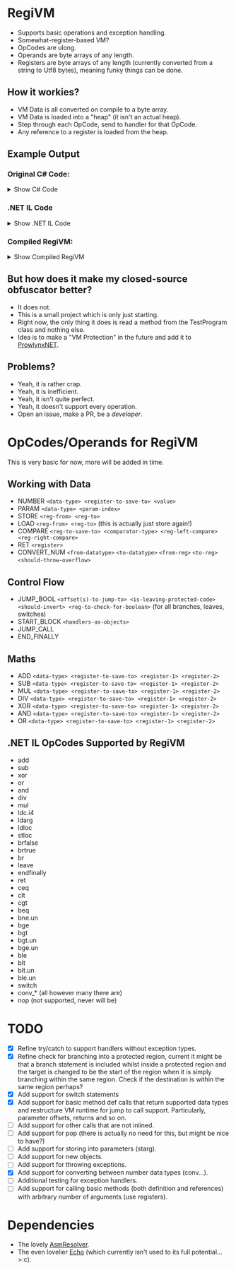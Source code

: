 # RegiVM
- Supports basic operations and exception handling.
- Somewhat-register-based VM?
- OpCodes are ulong.
- Operands are byte arrays of any length.
- Registers are byte arrays of any length (currently converted from a string to Utf8 bytes), meaning funky things can be done.

## How it workies?
- VM Data is all converted on compile to a byte array.
- VM Data is loaded into a "heap" (it isn't an actual heap). 
- Step through each OpCode, send to handler for that OpCode.
- Any reference to a register is loaded from the heap. 

## Example Output
### Original C# Code:
<details>
  <summary>Show C# Code</summary>
  
```csharp
public static int Math6(int arg1, int arg2)
{
    try
    {
    a:
        int d = arg1;
        d = d - arg2;
        if (d == 0)
        {
            goto a;
        }
        if (d != 34)
        {
            d = 600;
        }
        else
        {
            d = 500;
        }
        try
        {
            d = d / 0;
            // exception happens
            // -> push to the handler.
            d = d + 5;
        }
        catch (DivideByZeroException e)
        {
            // value pushed by the CLR that contains object reference for the exception just thrown.
            // <>
            // stloc <e>
            d = d / 1;
        }
        catch (ArgumentOutOfRangeException f)
        {
            d = d / 2;
        }
        catch (Exception g)
        {
            d = d / 3;
        }
        finally
        {
            d = d + 100;
            arg2 = arg2 / 0;
        }
        return d;
    }
    catch
    {
        return 400;
    }
    finally
    {
        arg1 = 0;
        arg2 = 0;
    }
}
```
</details>

### .NET IL Code
<details>
  <summary>Show .NET IL Code</summary>

```cil
// Token: 0x06000006 RID: 6 RVA: 0x000021B4 File Offset: 0x000003B4
.method public hidebysig static 
	int32 Math6 (
		int32 arg1,
		int32 arg2
	) cil managed noinlining nooptimization 
{
	// Header Size: 12 bytes
	// Code Size: 135 (0x87) bytes
	// LocalVarSig Token: 0x11000004 RID: 4
	.maxstack 2
	.locals init (
		[0] int32 d,
		[1] bool,
		[2] bool,
		[3] class [System.Runtime]System.DivideByZeroException e,
		[4] class [System.Runtime]System.ArgumentOutOfRangeException f,
		[5] class [System.Runtime]System.Exception g,
		[6] int32
	)


	//     {

	/* (110,9)-(110,10) D:\Repos\RegiVM\Program.cs */
	/* 0x000003C0 00           */ IL_0000: nop
	.try
	{
		.try
		{

			//             d = arg1;

			/* (112,13)-(112,14) D:\Repos\RegiVM\Program.cs */
			/* 0x000003C1 00           */ IL_0001: nop
			// loop start (head: IL_0002)
				/* (113,13)-(113,15) D:\Repos\RegiVM\Program.cs */
				/* 0x000003C2 00           */ IL_0002: nop
				/* (114,17)-(114,30) D:\Repos\RegiVM\Program.cs */
				/* 0x000003C3 02           */ IL_0003: ldarg.0
				/* 0x000003C4 0A           */ IL_0004: stloc.0

				//             d -= arg2;

				/* (115,17)-(115,30) D:\Repos\RegiVM\Program.cs */
				/* 0x000003C5 06           */ IL_0005: ldloc.0
				/* 0x000003C6 03           */ IL_0006: ldarg.1
				/* 0x000003C7 59           */ IL_0007: sub
				/* 0x000003C8 0A           */ IL_0008: stloc.0

				//             flag = d == 0;

				/* (116,17)-(116,28) D:\Repos\RegiVM\Program.cs */
				/* 0x000003C9 06           */ IL_0009: ldloc.0
				/* 0x000003CA 16           */ IL_000A: ldc.i4.0
				/* 0x000003CB FE01         */ IL_000B: ceq
				/* 0x000003CD 0B           */ IL_000D: stloc.1

				//         while (flag);

				/* (hidden)-(hidden) D:\Repos\RegiVM\Program.cs */
				/* 0x000003CE 07           */ IL_000E: ldloc.1
				/* 0x000003CF 2C03         */ IL_000F: brfalse.s IL_0014

				/* (117,17)-(117,18) D:\Repos\RegiVM\Program.cs */
				/* 0x000003D1 00           */ IL_0011: nop
				/* (118,21)-(118,28) D:\Repos\RegiVM\Program.cs */
				/* 0x000003D2 2BEE         */ IL_0012: br.s      IL_0002
			// end loop


			//         bool flag2 = d != 34;

			/* (120,17)-(120,29) D:\Repos\RegiVM\Program.cs */
			/* 0x000003D4 06           */ IL_0014: ldloc.0
			/* 0x000003D5 1F22         */ IL_0015: ldc.i4.s  34
			/* 0x000003D7 FE01         */ IL_0017: ceq
			/* 0x000003D9 16           */ IL_0019: ldc.i4.0
			/* 0x000003DA FE01         */ IL_001A: ceq
			/* 0x000003DC 0C           */ IL_001C: stloc.2

			//         if (flag2)

			/* (hidden)-(hidden) D:\Repos\RegiVM\Program.cs */
			/* 0x000003DD 08           */ IL_001D: ldloc.2
			/* 0x000003DE 2C0A         */ IL_001E: brfalse.s IL_002A


			//             d = 600;

			/* (121,17)-(121,18) D:\Repos\RegiVM\Program.cs */
			/* 0x000003E0 00           */ IL_0020: nop
			/* (122,21)-(122,29) D:\Repos\RegiVM\Program.cs */
			/* 0x000003E1 2058020000   */ IL_0021: ldc.i4    600
			/* 0x000003E6 0A           */ IL_0026: stloc.0
			/* (123,17)-(123,18) D:\Repos\RegiVM\Program.cs */
			/* 0x000003E7 00           */ IL_0027: nop
			/* (hidden)-(hidden) D:\Repos\RegiVM\Program.cs */
			/* 0x000003E8 2B08         */ IL_0028: br.s      IL_0032


			//             d = 500;

			/* (125,17)-(125,18) D:\Repos\RegiVM\Program.cs */
			/* 0x000003EA 00           */ IL_002A: nop
			/* (126,21)-(126,29) D:\Repos\RegiVM\Program.cs */
			/* 0x000003EB 20F4010000   */ IL_002B: ldc.i4    500
			/* 0x000003F0 0A           */ IL_0030: stloc.0

			//         {

			/* (127,17)-(127,18) D:\Repos\RegiVM\Program.cs */
			/* 0x000003F1 00           */ IL_0031: nop

			/* (hidden)-(hidden) D:\Repos\RegiVM\Program.cs */
			/* 0x000003F2 00           */ IL_0032: nop
			.try
			{
				.try
				{

					//             d /= 0;

					/* (129,17)-(129,18) D:\Repos\RegiVM\Program.cs */
					/* 0x000003F3 00           */ IL_0033: nop
					/* (130,21)-(130,31) D:\Repos\RegiVM\Program.cs */
					/* 0x000003F4 06           */ IL_0034: ldloc.0
					/* 0x000003F5 16           */ IL_0035: ldc.i4.0
					/* 0x000003F6 5B           */ IL_0036: div
					/* 0x000003F7 0A           */ IL_0037: stloc.0

					//             d += 5;

					/* (133,21)-(133,31) D:\Repos\RegiVM\Program.cs */
					/* 0x000003F8 06           */ IL_0038: ldloc.0
					/* 0x000003F9 1B           */ IL_0039: ldc.i4.5
					/* 0x000003FA 58           */ IL_003A: add
					/* 0x000003FB 0A           */ IL_003B: stloc.0
					/* (134,17)-(134,18) D:\Repos\RegiVM\Program.cs */
					/* 0x000003FC 00           */ IL_003C: nop
					/* 0x000003FD DE1D         */ IL_003D: leave.s   IL_005C
				} // end .try
				catch [System.Runtime]System.DivideByZeroException
				{

					//         catch (DivideByZeroException e)

					/* (135,17)-(135,48) D:\Repos\RegiVM\Program.cs */
					/* 0x000003FF 0D           */ IL_003F: stloc.3

					//             d /= 1;

					/* (136,17)-(136,18) D:\Repos\RegiVM\Program.cs */
					/* 0x00000400 00           */ IL_0040: nop
					/* (140,21)-(140,31) D:\Repos\RegiVM\Program.cs */
					/* 0x00000401 06           */ IL_0041: ldloc.0
					/* 0x00000402 17           */ IL_0042: ldc.i4.1
					/* 0x00000403 5B           */ IL_0043: div
					/* 0x00000404 0A           */ IL_0044: stloc.0
					/* (141,17)-(141,18) D:\Repos\RegiVM\Program.cs */
					/* 0x00000405 00           */ IL_0045: nop
					/* 0x00000406 DE14         */ IL_0046: leave.s   IL_005C
				} // end handler
				catch [System.Runtime]System.ArgumentOutOfRangeException
				{

					//         catch (ArgumentOutOfRangeException f)

					/* (142,17)-(142,54) D:\Repos\RegiVM\Program.cs */
					/* 0x00000408 1304         */ IL_0048: stloc.s   f

					//             d /= 2;

					/* (143,17)-(143,18) D:\Repos\RegiVM\Program.cs */
					/* 0x0000040A 00           */ IL_004A: nop
					/* (144,21)-(144,31) D:\Repos\RegiVM\Program.cs */
					/* 0x0000040B 06           */ IL_004B: ldloc.0
					/* 0x0000040C 18           */ IL_004C: ldc.i4.2
					/* 0x0000040D 5B           */ IL_004D: div
					/* 0x0000040E 0A           */ IL_004E: stloc.0
					/* (145,17)-(145,18) D:\Repos\RegiVM\Program.cs */
					/* 0x0000040F 00           */ IL_004F: nop
					/* 0x00000410 DE0A         */ IL_0050: leave.s   IL_005C
				} // end handler
				catch [System.Runtime]System.Exception
				{

					//         catch (Exception g)

					/* (146,17)-(146,36) D:\Repos\RegiVM\Program.cs */
					/* 0x00000412 1305         */ IL_0052: stloc.s   g

					//             d /= 3;

					/* (147,17)-(147,18) D:\Repos\RegiVM\Program.cs */
					/* 0x00000414 00           */ IL_0054: nop
					/* (148,21)-(148,31) D:\Repos\RegiVM\Program.cs */
					/* 0x00000415 06           */ IL_0055: ldloc.0
					/* 0x00000416 19           */ IL_0056: ldc.i4.3
					/* 0x00000417 5B           */ IL_0057: div
					/* 0x00000418 0A           */ IL_0058: stloc.0
					/* (149,17)-(149,18) D:\Repos\RegiVM\Program.cs */
					/* 0x00000419 00           */ IL_0059: nop
					/* 0x0000041A DE00         */ IL_005A: leave.s   IL_005C
				} // end handler


				//         }

				/* (hidden)-(hidden) D:\Repos\RegiVM\Program.cs */
				/* 0x0000041C DE0D         */ IL_005C: leave.s   IL_006B
			} // end .try
			finally
			{

				//             d += 100;

				/* (151,17)-(151,18) D:\Repos\RegiVM\Program.cs */
				/* 0x0000041E 00           */ IL_005E: nop
				/* (152,21)-(152,33) D:\Repos\RegiVM\Program.cs */
				/* 0x0000041F 06           */ IL_005F: ldloc.0
				/* 0x00000420 1F64         */ IL_0060: ldc.i4.s  100
				/* 0x00000422 58           */ IL_0062: add
				/* 0x00000423 0A           */ IL_0063: stloc.0

				//             arg2 /= 0;

				/* (153,21)-(153,37) D:\Repos\RegiVM\Program.cs */
				/* 0x00000424 03           */ IL_0064: ldarg.1
				/* 0x00000425 16           */ IL_0065: ldc.i4.0
				/* 0x00000426 5B           */ IL_0066: div
				/* 0x00000427 1001         */ IL_0067: starg.s   arg2
				/* (154,17)-(154,18) D:\Repos\RegiVM\Program.cs */
				/* 0x00000429 00           */ IL_0069: nop
				/* 0x0000042A DC           */ IL_006A: endfinally
			} // end handler


			//         num = d;

			/* (155,17)-(155,26) D:\Repos\RegiVM\Program.cs */
			/* 0x0000042B 06           */ IL_006B: ldloc.0
			/* 0x0000042C 1306         */ IL_006C: stloc.s   V_6
			/* 0x0000042E DE14         */ IL_006E: leave.s   IL_0084
		} // end .try
		catch [System.Runtime]System.Object
		{

			//     catch

			/* (157,13)-(157,18) D:\Repos\RegiVM\Program.cs */
			/* 0x00000430 26           */ IL_0070: pop

			//         num = 400;

			/* (158,13)-(158,14) D:\Repos\RegiVM\Program.cs */
			/* 0x00000431 00           */ IL_0071: nop
			/* (159,17)-(159,28) D:\Repos\RegiVM\Program.cs */
			/* 0x00000432 2090010000   */ IL_0072: ldc.i4    400
			/* 0x00000437 1306         */ IL_0077: stloc.s   V_6
			/* 0x00000439 DE09         */ IL_0079: leave.s   IL_0084
		} // end handler
	} // end .try
	finally
	{

		//         arg1 = 0;

		/* (162,13)-(162,14) D:\Repos\RegiVM\Program.cs */
		/* 0x0000043B 00           */ IL_007B: nop
		/* (163,17)-(163,26) D:\Repos\RegiVM\Program.cs */
		/* 0x0000043C 16           */ IL_007C: ldc.i4.0
		/* 0x0000043D 1000         */ IL_007D: starg.s   arg1

		//         arg2 = 0;

		/* (164,17)-(164,26) D:\Repos\RegiVM\Program.cs */
		/* 0x0000043F 16           */ IL_007F: ldc.i4.0
		/* 0x00000440 1001         */ IL_0080: starg.s   arg2
		/* (165,13)-(165,14) D:\Repos\RegiVM\Program.cs */
		/* 0x00000442 00           */ IL_0082: nop
		/* 0x00000443 DC           */ IL_0083: endfinally
	} // end handler


	//     return num;

	/* (166,9)-(166,10) D:\Repos\RegiVM\Program.cs */
	/* 0x00000444 1106         */ IL_0084: ldloc.s   V_6
	/* 0x00000446 2A           */ IL_0086: ret
} // end of method TestProgram::Math6

```
  
</details>

### Compiled RegiVM:
<details>
  <summary>Show Compiled RegiVM</summary>

```
-> START_BLOCK Protected
-> START_BLOCK Protected
PARAMETER Int32 T(T0)
STORE_LOCAL T(T0) -> R(R0)
LOAD_LOCAL R(R0) -> T(T1)
PARAMETER Int32 T(T2)
SUB Int32=Int32-Int32 T(T3) T(T1) T(T2)
STORE_LOCAL T(T3) -> R(R0)
LOAD_LOCAL R(R0) -> T(T4)
NUMBER Int32 T(T5) 0
COMPARE T(T6) T(T4) (IsEqual) T(T5)
STORE_LOCAL T(T6) -> R(R1)
LOAD_LOCAL R(R1) -> T(T7)
JUMP_BOOL 16 True T(T7)
NUMBER Boolean T(T8) True
JUMP_BOOL 2 False T(T8)
LOAD_LOCAL R(R0) -> T(T9)
NUMBER Int32 T(T10) 34
COMPARE T(T11) T(T9) (IsEqual) T(T10)
NUMBER Int32 T(T12) 0
COMPARE T(T13) T(T11) (IsEqual) T(T12)
STORE_LOCAL T(T13) -> R(R2)
LOAD_LOCAL R(R2) -> T(T14)
JUMP_BOOL 28 True T(T14)
NUMBER Int32 T(T15) 600
STORE_LOCAL T(T15) -> R(R0)
NUMBER Boolean T(T16) True
JUMP_BOOL 30 False T(T16)
NUMBER Int32 T(T17) 500
STORE_LOCAL T(T17) -> R(R0)
-> START_BLOCK Protected
-> START_BLOCK Protected
LOAD_LOCAL R(R0) -> T(T18)
NUMBER Int32 T(T19) 0
DIV Int32=Int32/Int32 T(T20) T(T18) T(T19)
STORE_LOCAL T(T20) -> R(R0)
LOAD_LOCAL R(R0) -> T(T21)
NUMBER Int32 T(T22) 5
ADD Int32=Int32+Int32 T(T23) T(T21) T(T22)
STORE_LOCAL T(T23) -> R(R0)
NUMBER Boolean T(T24) True
JUMP_BOOL 63 False T(T24)
STORE_LOCAL T(T25) -> R(R3)
LOAD_LOCAL R(R0) -> T(T26)
NUMBER Int32 T(T27) 3
DIV Int32=Int32/Int32 T(T28) T(T26) T(T27)
STORE_LOCAL T(T28) -> R(R0)
NUMBER Boolean T(T29) True
JUMP_BOOL 63 False T(T29)
STORE_LOCAL T(T30) -> R(R4)
LOAD_LOCAL R(R0) -> T(T31)
NUMBER Int32 T(T32) 2
DIV Int32=Int32/Int32 T(T33) T(T31) T(T32)
STORE_LOCAL T(T33) -> R(R0)
NUMBER Boolean T(T34) True
JUMP_BOOL 63 False T(T34)
STORE_LOCAL T(T35) -> R(R5)
LOAD_LOCAL R(R0) -> T(T36)
NUMBER Int32 T(T37) 1
DIV Int32=Int32/Int32 T(T38) T(T36) T(T37)
STORE_LOCAL T(T38) -> R(R0)
NUMBER Boolean T(T39) True
JUMP_BOOL 63 False T(T39)
NUMBER Boolean T(T40) True
JUMP_BOOL 73 False T(T40)
LOAD_LOCAL R(R0) -> T(T41)
NUMBER Int32 T(T42) 100
ADD Int32=Int32+Int32 T(T43) T(T41) T(T42)
STORE_LOCAL T(T43) -> R(R0)
PARAMETER Int32 T(T44)
NUMBER Int32 T(T45) 0
DIV Int32=Int32/Int32 T(T46) T(T44) T(T45)
END_FINALLY
LOAD_LOCAL R(R0) -> T(T47)
STORE_LOCAL T(T47) -> R(R6)
NUMBER Boolean T(T48) True
JUMP_BOOL 84 False T(T48)
NUMBER Int32 T(T50) 400
STORE_LOCAL T(T50) -> R(R6)
NUMBER Boolean T(T51) True
JUMP_BOOL 84 False T(T51)
NUMBER Int32 T(T52) 0
NUMBER Int32 T(T53) 0
END_FINALLY
LOAD_LOCAL R(R6) -> T(T54)
RETURN T(T54)
```
- This shows the OpCode and the Operand values. 
- R is a register and T is a temporary register.

</details>

## But how does it make my closed-source obfuscator better?
- It does not.
- This is a small project which is only just starting. 
- Right now, the only thing it does is read a method from the TestProgram class and nothing else. 
- Idea is to make a "VM Protection" in the future and add it to [ProwlynxNET](https://github.com/prowlynx/ProwlynxNET).

## Problems?
- Yeah, it is rather crap.
- Yeah, it is inefficient.
- Yeah, it isn't quite perfect.
- Yeah, it doesn't support every operation.
- Open an issue, make a PR, be a *developer*.

# OpCodes/Operands for RegiVM
This is very basic for now, more will be added in time.

## Working with Data
- NUMBER `<data-type> <register-to-save-to> <value>`
- PARAM `<data-type> <param-index>`
- STORE `<reg-from> <reg-to>`
- LOAD `<reg-from> <reg-to>` (this is actually just store again!)
- COMPARE `<reg-to-save-to> <comparator-type> <reg-left-compare> <reg-right-compare>`
- RET `<register>`
- CONVERT_NUM `<from-datatype>` `<to-datatype>` `<from-reg>` `<to-reg>` `<should-throw-overflow>`

## Control Flow
- JUMP_BOOL `<offset(s)-to-jump-to> <is-leaving-protected-code> <should-invert> <reg-to-check-for-boolean>` (for all branches, leaves, switches)
- START_BLOCK `<handlers-as-objects>`
- JUMP_CALL
- END_FINALLY

## Maths
- ADD `<data-type> <register-to-save-to> <register-1> <register-2>`
- SUB `<data-type> <register-to-save-to> <register-1> <register-2>`
- MUL `<data-type> <register-to-save-to> <register-1> <register-2>`
- DIV `<data-type> <register-to-save-to> <register-1> <register-2>`
- XOR `<data-type> <register-to-save-to> <register-1> <register-2>`
- AND `<data-type> <register-to-save-to> <register-1> <register-2>`
- OR `<data-type> <register-to-save-to> <register-1> <register-2>`

## .NET IL OpCodes Supported by RegiVM
- add
- sub
- xor
- or
- and
- div
- mul
- ldc.i4
- ldarg
- ldloc
- stloc
- brfalse
- brtrue
- br
- leave
- endfinally
- ret
- ceq
- clt
- cgt
- beq
- bne.un
- bge
- bgt
- bgt.un
- bge.un
- ble
- blt
- blt.un
- ble.un
- switch
- conv_* (all however many there are)
- nop (not supported, never will be)
  
# TODO
- [X] Refine try/catch to support handlers without exception types.
- [X] Refine check for branching into a protected region, current it might be that a branch statement is included whilst inside a protected region and the target is changed to be the start of the region when it is simply branching within the same region. Check if the destination is within the same region perhaps?
- [X] Add support for switch statements
- [X] Add support for basic method def calls that return supported data types and restructure VM runtime for jump to call support. Particularly, parameter offsets, returns and so on.
- [ ] Add support for other calls that are not inlined.
- [ ] Add support for pop (there is actually no need for this, but might be nice to have?)
- [ ] Add support for storing into parameters (starg).
- [ ] Add support for new objects.
- [ ] Add support for throwing exceptions.
- [X] Add support for converting between number data types (conv...).
- [ ] Additional testing for exception handlers.
- [ ] Add support for calling basic methods (both definition and references) with arbitrary number of arguments (use registers).

# Dependencies
- The lovely [AsmResolver](https://github.com/Washi1337/AsmResolver).
- The even lovelier [Echo](https://github.com/Washi1337/Echo) (which currently isn't used to its full potential... >:c).

